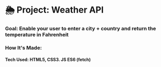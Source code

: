 # 🌦 Project: Weather API

### Goal: Enable your user to enter a city + country and return the temperature in Fahrenheit

### How It's Made:
#### Tech Used: HTML5, CSS3. JS ES6 (fetch)
